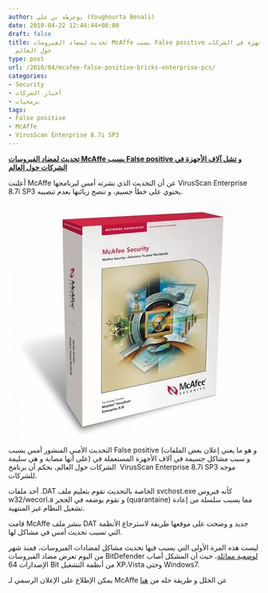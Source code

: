 ```yaml
---
author: يوغرطة بن علي (Youghourta Benali)
date: 2010-04-22 12:44:44+00:00
draft: false
title: تحديث لمضاد الفيروسات McAffe يسبب False positive و تشل آلاف الأجهزة في الشركات
  حول العالم
type: post
url: /2010/04/mcafee-false-positive-bricks-enterprise-pcs/
categories:
- Security
- أخبار الشركات
- برمجيات
tags:
- False positive
- McAffe
- VirusScan Enterprise 8.7i SP3
---
```


[**تحديث لمضاد الفيروسات McAffe يسبب False positive و تشل آلاف الأجهزة في الشركات حول العالم**](https://www.it-scoop.com/2010/04/McAfee-false-positive-bricks-enterprise-PCs)


أعلنت McAffe عن أن التحديث الذي نشرته أمس لبرنامجها VirusScan Enterprise 8.7i SP3 يحتوي على خطأ جسيم، و تنصح زبائنها بعدم تنصيبه.

[![](McAfeeVirusScanEnterprise.jpg)
](https://www.it-scoop.com/2010/04/McAfee-false-positive-bricks-enterprise-PCs)

التحديث الأمني المنشور أمس يسبب False positive (و هو ما يعني إعلان بعض الملفات على أنها مصابة و هي سليمة) و سبب مشاكل جسيمة في آلاف الأجهزة المستعملة في الشركات حول العالم، بحكم أن برنامج  VirusScan Enterprise 8.7i SP3 موجه للشركات.

أحد ملفات .DAT الخاصة بالتحديث تقوم بتعليم ملف svchost.exe كأنه فيروس w32/wecorl.a و تقوم بوضعه في الحجر (quarantaine) مما يسبب سلسلة من إعادة تشغيل النظام غير المنتهية.

قامت McAffe بنشر ملف DAT جديد و وضحت على موقعها طريقة لاسترجاع الأنظمة التي تسبب تحديث أمس في مشاكل لها.

ليست هذه المرة الأولى التي يسبب فيها تحديث مشاكل لمضادات الفيروسات، فمنذ شهر من اليوم تعرض مضاد الفيروسات BitDefender [لوضعية مماثلة](https://www.it-scoop.com/2010/03/bitdefender-%d8%aa%d9%86%d8%b4%d8%b1-%d8%aa%d8%b1%d9%82%d9%8a%d8%b9%d8%a7%d8%aa-%d9%84%d8%aa%d8%b5%d8%ad%d9%8a%d8%ad-%d8%b9%d9%84%d8%a9-bitdefender-epic-fail-of-2010-%d8%a7%d9%84%d8%aa%d9%8a-%d8%b3/)، حيث أن المشكل أصاب الإصدارات 64 Bit من أنظمة التشغيل XP،Vista وحتى Windows7.

يمكن الإطلاع على الإعلان الرسمي لـ McAffe عن الخلل و طريقة حله من [هنا](https://kc.mcafee.com/corporate/index?page=content&id=KB68780)
